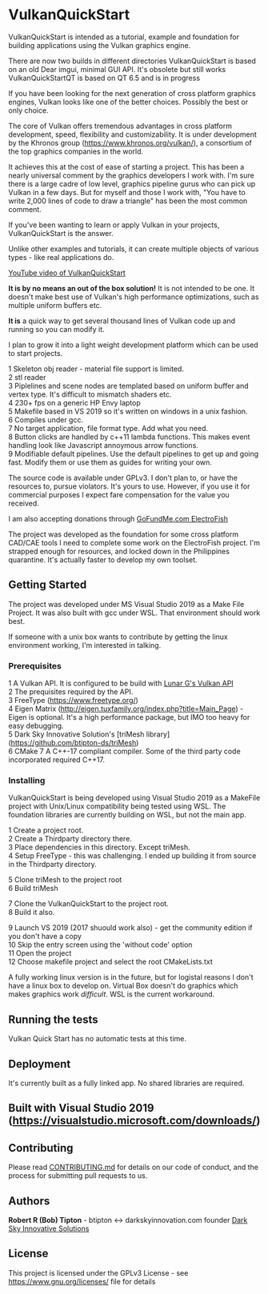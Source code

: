 # VulkanQuickStart

VulkanQuickStart is intended as a tutorial, example and foundation for building applications using the Vulkan graphics engine.

There are now two builds in different directories
VulkanQuickStart is based on an old Dear imgui, minimal GUI API. It's obsolete but still works
VulkanQuickStartQT is based on QT 6.5 and is in progress

If you have been looking for the next generation of cross platform graphics engines, Vulkan looks like one of the better choices. Possibly the best or only choice.

The core of Vulkan offers tremendous advantages in cross platform development, speed, flexibility and customizability. It is under development by the Khronos group (https://www.khronos.org/vulkan/), 
a consortium of the top graphics companies in the world.

It achieves this at the cost of ease of starting a project. This has been a nearly universal comment by the graphics developers I work with. 
I'm sure there is a large cadre of low level, graphics pipeline gurus who can pick up Vulkan in a few days. 
But for myself and those I work with, "You have to write 2,000 lines of code to draw a triangle" has been the most common comment.

If you've been wanting to learn or apply Vulkan in your projects, VulkanQuickStart is the answer.

Unlike other examples and tutorials, it can create multiple objects of various types - like real applications do.

[YouTube video of VulkanQuickStart](https://youtu.be/TF_OYqCb9qA)

**It is by no means an out of the box solution!** It is not intended to be one. It doesn't make best use of Vulkan's high performance optimizations, such as multiple uniform buffers etc.

**It is** a quick way to get several thousand lines of Vulkan code up and running so you can modify it.

I plan to grow it into a light weight development platform which can be used to start projects.

1 Skeleton obj reader - material file support is limited.  
2 stl reader  
3 Piplelines and scene nodes are templated based on uniform buffer and vertex type. It's difficult to mismatch shaders etc.  
4 230+ fps on a generic HP Envy laptop  
5 Makefile based in VS 2019 so it's written on windows in a unix fashion.  
6 Compiles under gcc.  
7 No target application, file format type. Add what you need.  
8 Button clicks are handled by c++11 lambda functions. This makes event handling look like Javascript annoymous arrow functions.  
9 Modifiable default pipelines. Use the default pipelines to get up and going fast. Modify them or use them as guides for writing your own.

The source code is available under GPLv3. I don't plan to, or have the resources to, pursue violators. It's yours to use. 
However, if you use it for commercial purposes I expect fare compensation for the value you received.

I am also accepting donations through [GoFundMe.com ElectroFish](https://www.gofundme.com/f/electrofish)

The project was developed as the foundation for some cross platform CAD/CAE tools I need to complete some work on the ElectroFish project. I'm strapped enough for resources, and locked down in the Philippines 
quarantine. It's actually faster to develop my own toolset.

## Getting Started

The project was developed under MS Visual Studio 2019 as a Make File Project. It was also built with gcc under WSL. That environment should work best.  

If someone with a unix box wants to contribute by getting the linux environment working, I'm interested in talking.

### Prerequisites

1 A Vulkan API. It is configured to be build with [Lunar G's Vulkan API](https://vulkan.lunarg.com/)  
2 The prequisites required by the API.  
3 FreeType (https://www.freetype.org/)  
4 Eigen Matrix (http://eigen.tuxfamily.org/index.php?title=Main_Page) - Eigen is optional. It's a high performance package, but IMO too heavy for easy debugging.  
5 Dark Sky Innovative Solution's [triMesh library] (https://github.com/btipton-ds/triMesh)  
6 CMake
7 A C++-17 compliant compiler. Some of the third party code incorporated required C++17.

### Installing

VulkanQuickStart is being developed using Visual Studio 2019 as a MakeFile project with Unix/Linux compatibility being tested using WSL. The foundation libraries are currently building on WSL, but not the main app.

1 Create a project root.  
2 Create a Thirdparty directory there.  
3 Place dependencies in this directory. Except triMesh.  
4 Setup FreeType - this was challenging. I ended up building it from source in the Thirdparty directory.  

5 Clone triMesh to the project root  
6 Build triMesh  

7 Clone the VulkanQuickStart to the project root.  
8 Build it also.  

9 Launch VS 2019 (2017 shuould work also) - get the community edition if you don't have a copy  
10 Skip the entry screen using the 'without code' option  
11 Open the project  
12 Choose makefile project and select the root CMakeLists.txt  

A fully working linux version is in the future, but for logistal reasons I don't have a linux box to develop on. Virtual Box doesn't do graphics which makes graphics work _difficult_. WSL is the current workaround.

## Running the tests

Vulkan Quick Start has no automatic tests at this time.

## Deployment

It's currently built as a fully linked app. No shared libraries are required.

## Built with Visual Studio 2019 (https://visualstudio.microsoft.com/downloads/)

## Contributing

Please read [CONTRIBUTING.md](https://gist.github.com/PurpleBooth/b24679402957c63ec426) for details on our code of conduct, and the process for submitting pull requests to us.

## Authors

**Robert R (Bob) Tipton** - btipton <-> darkskyinnovation.com
founder [Dark Sky Innovative Solutions](http://darkskyinnovation.com/index.html)


## License

This project is licensed under the GPLv3 License - see <https://www.gnu.org/licenses/> file for details


